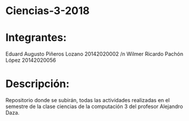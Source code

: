 # Ciencias-3-2018
# Integrantes:
Eduard Augusto Piñeros Lozano 20142020002
/n Wilmer Ricardo Pachón López 20142020056
# Descripción:
Repositorio donde se subirán, todas las actividades realizadas en el semestre de la clase ciencias de la computación 3 del profesor Alejandro Daza.
